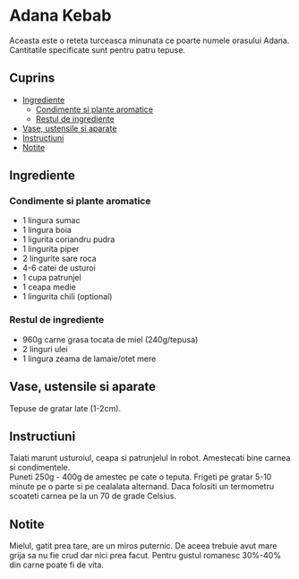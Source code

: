 <!-- omit in toc -->
# Adana Kebab

Aceasta este o reteta turceasca minunata ce poarte numele orasului Adana.  
Cantitatile specificate sunt pentru patru tepuse.

<!-- omit in toc -->
## Cuprins

- [Ingrediente](#ingrediente)
  - [Condimente si plante aromatice](#condimente-si-plante-aromatice)
  - [Restul de ingrediente](#restul-de-ingrediente)
- [Vase, ustensile si aparate](#vase-ustensile-si-aparate)
- [Instructiuni](#instructiuni)
- [Notite](#notite)

## Ingrediente

### Condimente si plante aromatice

- 1 lingura sumac
- 1 lingura boia
- 1 ligurita coriandru pudra
- 1 lingurita piper
- 2 lingurite sare roca
- 4-6 catei de usturoi
- 1 cupa patrunjel
- 1 ceapa medie
- 1 lingurita chili (optional)

### Restul de ingrediente

- 960g carne grasa tocata de miel (240g/tepusa)
- 2 linguri ulei
- 1 lingura zeama de lamaie/otet mere

## Vase, ustensile si aparate

Tepuse de gratar late (1-2cm).

## Instructiuni

Taiati marunt usturoiul, ceapa si patrunjelul in robot.
Amestecati bine carnea si condimentele.  
Puneti 250g - 400g de amestec pe cate o teputa.
Frigeti pe gratar 5-10 minute pe o parte si pe cealalata alternand.
Daca folositi un termometru scoateti carnea pe la un 70 de grade Celsius.  


## Notite

Mielul, gatit prea tare, are un miros puternic. De aceea trebuie avut mare grija sa nu fie crud dar nici prea facut. 
Pentru gustul romanesc 30%-40% din carne poate fi de vita.
